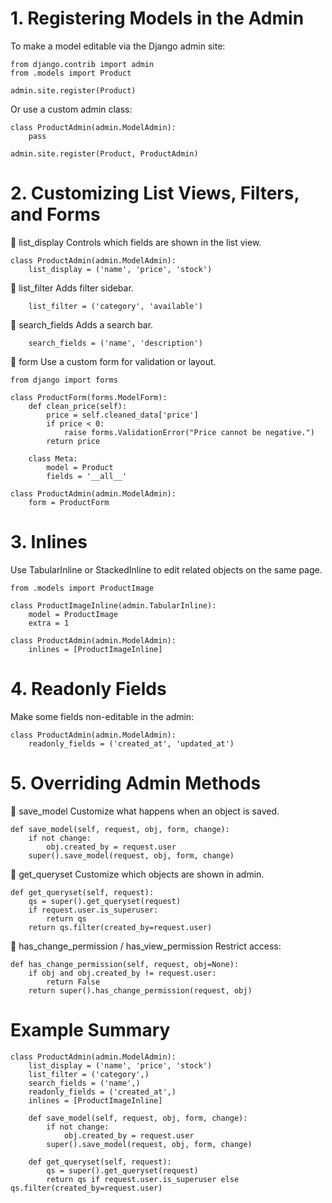 # 1. Registering Models in the Admin
To make a model editable via the Django admin site:

```
from django.contrib import admin
from .models import Product

admin.site.register(Product)
```
Or use a custom admin class:

```
class ProductAdmin(admin.ModelAdmin):
    pass

admin.site.register(Product, ProductAdmin)
```
# 2. Customizing List Views, Filters, and Forms
🔹 list_display
Controls which fields are shown in the list view.

```
class ProductAdmin(admin.ModelAdmin):
    list_display = ('name', 'price', 'stock')
```
🔹 list_filter
Adds filter sidebar.

```
    list_filter = ('category', 'available')
```
🔹 search_fields
Adds a search bar.

```
    search_fields = ('name', 'description')
```
🔹 form
Use a custom form for validation or layout.

```
from django import forms

class ProductForm(forms.ModelForm):
    def clean_price(self):
        price = self.cleaned_data['price']
        if price < 0:
            raise forms.ValidationError("Price cannot be negative.")
        return price

    class Meta:
        model = Product
        fields = '__all__'

class ProductAdmin(admin.ModelAdmin):
    form = ProductForm
```
# 3. Inlines
Use TabularInline or StackedInline to edit related objects on the same page.

```
from .models import ProductImage

class ProductImageInline(admin.TabularInline):
    model = ProductImage
    extra = 1

class ProductAdmin(admin.ModelAdmin):
    inlines = [ProductImageInline]
```
# 4. Readonly Fields
Make some fields non-editable in the admin:

```
class ProductAdmin(admin.ModelAdmin):
    readonly_fields = ('created_at', 'updated_at')
```
# 5. Overriding Admin Methods
🔹 save_model
Customize what happens when an object is saved.

```
def save_model(self, request, obj, form, change):
    if not change:
        obj.created_by = request.user
    super().save_model(request, obj, form, change)
```
🔹 get_queryset
Customize which objects are shown in admin.

```
def get_queryset(self, request):
    qs = super().get_queryset(request)
    if request.user.is_superuser:
        return qs
    return qs.filter(created_by=request.user)
```
🔹 has_change_permission / has_view_permission
Restrict access:

```
def has_change_permission(self, request, obj=None):
    if obj and obj.created_by != request.user:
        return False
    return super().has_change_permission(request, obj)
```
# Example Summary
```
class ProductAdmin(admin.ModelAdmin):
    list_display = ('name', 'price', 'stock')
    list_filter = ('category',)
    search_fields = ('name',)
    readonly_fields = ('created_at',)
    inlines = [ProductImageInline]

    def save_model(self, request, obj, form, change):
        if not change:
            obj.created_by = request.user
        super().save_model(request, obj, form, change)

    def get_queryset(self, request):
        qs = super().get_queryset(request)
        return qs if request.user.is_superuser else qs.filter(created_by=request.user)
```